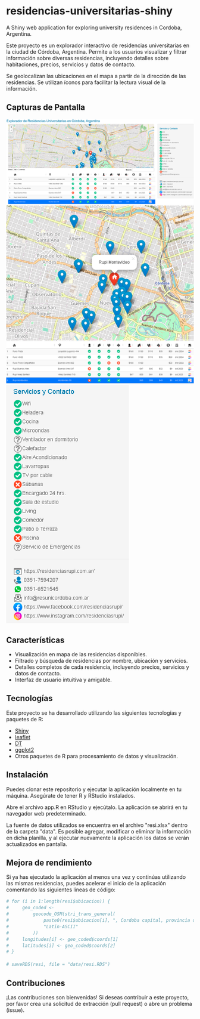 # residencias-universitarias-shiny
A Shiny web application for exploring university residences in Cordoba, Argentina.

Este proyecto es un explorador interactivo de residencias universitarias en la ciudad de Córdoba, Argentina. Permite a los usuarios visualizar y filtrar información sobre diversas residencias, incluyendo detalles sobre habitaciones, precios, servicios y datos de contacto.

Se geolocalizan las ubicaciones en el mapa a partir de la dirección de las residencias. Se utilizan íconos para facilitar la lectura visual de la información.

## Capturas de Pantalla

![Pantalla general](screenshot1.png)
![Mapa de Residencias](screenshot2.png)
![Detalles de Residencia](screenshot3.png)
![Servicios e información de contacto](screenshot4.png)

## Características

- Visualización en mapa de las residencias disponibles.
- Filtrado y búsqueda de residencias por nombre, ubicación y servicios.
- Detalles completos de cada residencia, incluyendo precios, servicios y datos de contacto.
- Interfaz de usuario intuitiva y amigable.

## Tecnologías

Este proyecto se ha desarrollado utilizando las siguientes tecnologías y paquetes de R:

- [Shiny](https://shiny.rstudio.com/)
- [leaflet](https://rstudio.github.io/leaflet/)
- [DT](https://rstudio.github.io/DT/)
- [ggplot2](https://ggplot2.tidyverse.org/)
- Otros paquetes de R para procesamiento de datos y visualización.

## Instalación

Puedes clonar este repositorio y ejecutar la aplicación localmente en tu máquina. Asegúrate de tener R y RStudio instalados.

Abre el archivo app.R en RStudio y ejecútalo. La aplicación se abrirá en tu navegador web predeterminado.

La fuente de datos utilizados se encuentra en el archivo "resi.xlsx" dentro de la carpeta "data".
Es posible agregar, modificar o eliminar la información en dicha planilla, y al ejecutar nuevamente la aplicación los datos se verán actualizados en pantalla.

## Mejora de rendimiento

Si ya has ejecutado la aplicación al menos una vez y continúas utilizando las mismas residencias, puedes acelerar el inicio de la aplicación comentando las siguientes líneas de código:

```r
# for (i in 1:length(resi$ubicacion)) {
#     geo_coded <-
#         geocode_OSM(stri_trans_general(
#             paste0(resi$ubicacion[i], ", Cordoba capital, provincia de cordoba,  Argentina"),
#             "Latin-ASCII"
#         ))
#     longitudes[i] <- geo_coded$coords[1]
#     latitudes[i] <- geo_coded$coords[2]
# }

# saveRDS(resi, file = "data/resi.RDS")
```

## Contribuciones
¡Las contribuciones son bienvenidas! Si deseas contribuir a este proyecto, por favor crea una solicitud de extracción (pull request) o abre un problema (issue).
